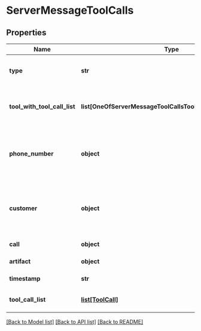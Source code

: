 # ServerMessageToolCalls

## Properties
Name | Type | Description | Notes
------------ | ------------- | ------------- | -------------
**type** | **str** | This is the type of the message. \&quot;tool-calls\&quot; is sent to call a tool. | [optional] 
**tool_with_tool_call_list** | **list[OneOfServerMessageToolCallsToolWithToolCallListItems]** | This is the list of tools calls that the model is requesting along with the original tool configuration. | 
**phone_number** | **object** | The phone number associated with the call. This either directly matches &#x60;call.phoneNumber&#x60; or is expanded from &#x60;call.phoneNumberId&#x60;. | [optional] 
**customer** | **object** | The customer associated with the call. This either directly matches &#x60;call.customer&#x60; or is expanded from &#x60;call.customerId&#x60;. | 
**call** | **object** | This is the main &#x60;call&#x60; object of the call. | 
**artifact** | **object** | These are the live artifacts of the call. | [optional] 
**timestamp** | **str** | This is the timestamp of the message. | [optional] 
**tool_call_list** | [**list[ToolCall]**](ToolCall.md) | This is the list of tool calls that the model is requesting. | 

[[Back to Model list]](../README.md#documentation-for-models) [[Back to API list]](../README.md#documentation-for-api-endpoints) [[Back to README]](../README.md)

